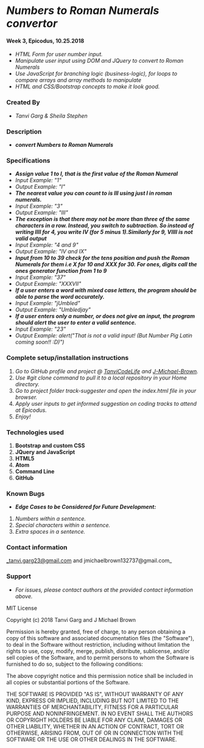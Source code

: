 # _Numbers to Roman Numerals convertor_
#### Week 3, Epicodus, 10.25.2018
* _HTML Form for user number input._
* _Manipulate user input using DOM and JQuery to convert to Roman Numerals_
* _Use JavaScript for branching logic (business-logic), for loops to compare arrays and array methods to manipulate_
* _HTML and CSS/Bootstrap concepts to make it look good._

### Created By
* _Tanvi Garg & Sheila Stephen_

### Description
* _**convert Numbers to Roman Numerals**_

### Specifications
* _**Assign value 1 to I, that is the first value of the Roman Numeral**_
* _Input Example: "1"_
* _Output Example: "I"_
* _**The nearest value you can count to is III using just I in roman numerals.**_
* _Input Example: "3"_
* _Output Example: "III"_
* _**The exception is that there may not be more than three of the same characters in a row. Instead, you switch to subtraction. So instead of writing IIII for 4, you write IV (for 5 minus 1).Similarly for 9, VIIII is not valid output**_
* _Input Example: "4 and 9"_
* _Output Example: "IV and IX"_
* _**Input from 10 to 39 check for the tens position and push the Roman Numerals for them i.e X for 10 and XXX for 30. For ones, digits call the ones generator function from 1 to 9**_
* _Input Example: "37"_
* _Output Example: "XXXVII"_
* _**If a user enters a word with mixed case letters, the program should be able to parse the word accurately.**_
* _Input Example: "jUmbled"_
* _Output Example: "Umbledjay"_
* _**If a user enters only a number, or does not give an input, the program should alert the user to enter a valid sentence.**_
* _Input Example: "23"_
* _Output Example: alert("That is not a valid input! (But Number Pig Latin coming soon!! :D)")_


### Complete setup/installation instructions
1. _Go to GitHub profile and project @ [TanviCodeLife](https://github.com/TanviCodeLife/pig-latin) and [J-Michael-Brown](https://github.com/J-Michael-Brown/Pig-Latin)._
2. _Use #git clone <project url> command to pull it to a local repository in your Home directory._
3. _Go to project folder track-suggester and open the index.html file in your browser._
4. _Apply user inputs to get informed suggestion on coding tracks to attend at Epicodus._
4. _Enjoy!_

### Technologies used
1. **Bootstrap and custom CSS**
2. **JQuery and JavaScript**
3. **HTML5**
4. **Atom**
5. **Command Line**
6. **GitHub**

### Known Bugs
* _**Edge Cases to be Considered for Future Development:**_
1. _Numbers within a sentence._
2. _Special characters within a sentence._
3. _Extra spaces in a sentence._

### Contact information
_tanvi.garg23@gmail.com and jmichaelbrown132737@gmail.com_

### Support
* _For issues, please contact authors at the provided contact information above._

MIT License

Copyright (c) 2018 Tanvi Garg and J Michael Brown

Permission is hereby granted, free of charge, to any person obtaining a copy
of this software and associated documentation files (the "Software"), to deal
in the Software without restriction, including without limitation the rights
to use, copy, modify, merge, publish, distribute, sublicense, and/or sell
copies of the Software, and to permit persons to whom the Software is
furnished to do so, subject to the following conditions:

The above copyright notice and this permission notice shall be included in all
copies or substantial portions of the Software.

THE SOFTWARE IS PROVIDED "AS IS", WITHOUT WARRANTY OF ANY KIND, EXPRESS OR
IMPLIED, INCLUDING BUT NOT LIMITED TO THE WARRANTIES OF MERCHANTABILITY,
FITNESS FOR A PARTICULAR PURPOSE AND NONINFRINGEMENT. IN NO EVENT SHALL THE
AUTHORS OR COPYRIGHT HOLDERS BE LIABLE FOR ANY CLAIM, DAMAGES OR OTHER
LIABILITY, WHETHER IN AN ACTION OF CONTRACT, TORT OR OTHERWISE, ARISING FROM,
OUT OF OR IN CONNECTION WITH THE SOFTWARE OR THE USE OR OTHER DEALINGS IN THE
SOFTWARE.
